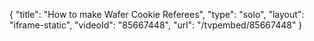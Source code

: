 {
    "title": "How to make Wafer Cookie Referees",
    "type": "solo",
    "layout": "iframe-static",
    "videoId": "85667448",
    "url": "\/tvpembed\/85667448"
}